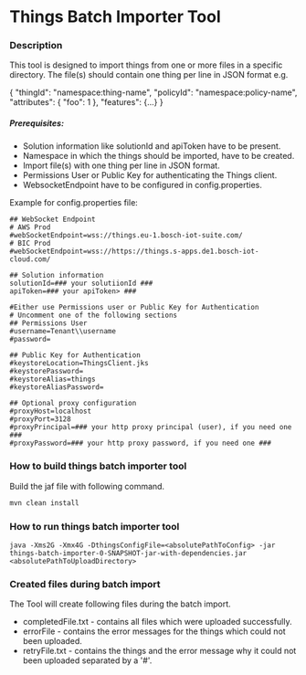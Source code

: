 # Things Batch Importer Tool

### Description
This tool is designed to import things from one or more files in a specific directory. 
The file(s) should contain one thing per line in JSON format e.g.

{ "thingId": "namespace:thing-name", "policyId": "namespace:policy-name", "attributes": { "foo": 1 }, "features": {...} }


##### Prerequisites:

- Solution information like solutionId and apiToken have to be present.
- Namespace in which the things should be imported, have to be created.
- Import file(s) with one thing per line in JSON format.
- Permissions User or Public Key for authenticating the Things client.
- WebsocketEndpoint have to be configured in config.properties.

Example for config.properties file:
```
## WebSocket Endpoint
# AWS Prod
#webSocketEndpoint=wss://things.eu-1.bosch-iot-suite.com/
# BIC Prod
#webSocketEndpoint=wss://https://things.s-apps.de1.bosch-iot-cloud.com/

## Solution information
solutionId=### your solutiionId ###
apiToken=### your apiToken> ###

#Either use Permissions user or Public Key for Authentication
# Uncomment one of the following sections
## Permissions User
#username=Tenant\\username
#password=

## Public Key for Authentication
#keystoreLocation=ThingsClient.jks
#keystorePassword=
#keystoreAlias=things
#keystoreAliasPassword=

## Optional proxy configuration
#proxyHost=localhost
#proxyPort=3128
#proxyPrincipal=### your http proxy principal (user), if you need one ###
#proxyPassword=### your http proxy password, if you need one ###

```

### How to build things batch importer tool
Build the jaf file with following command.
```bash 
mvn clean install
```

### How to run things batch importer tool 

```$bash
java -Xms2G -Xmx4G -DthingsConfigFile=<absolutePathToConfig> -jar things-batch-importer-0-SNAPSHOT-jar-with-dependencies.jar <absolutePathToUploadDirectory>
```

### Created files during batch import
The Tool will create following files during the batch import.
- completedFile.txt - contains all files which were uploaded successfully.
- errorFile - contains the error messages for the things which could not been uploaded.
- retryFile.txt - contains the things and the error message why it could not been uploaded separated by a '#'. 

